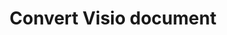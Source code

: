 ---
title: Convert Visio document
linktitle: Convert Visio document
type: docs
weight: 40
url: /java/converting/
description: This section contains a description of all possible options for converting Visio documents on Java using Aspose.Diagram library.
---